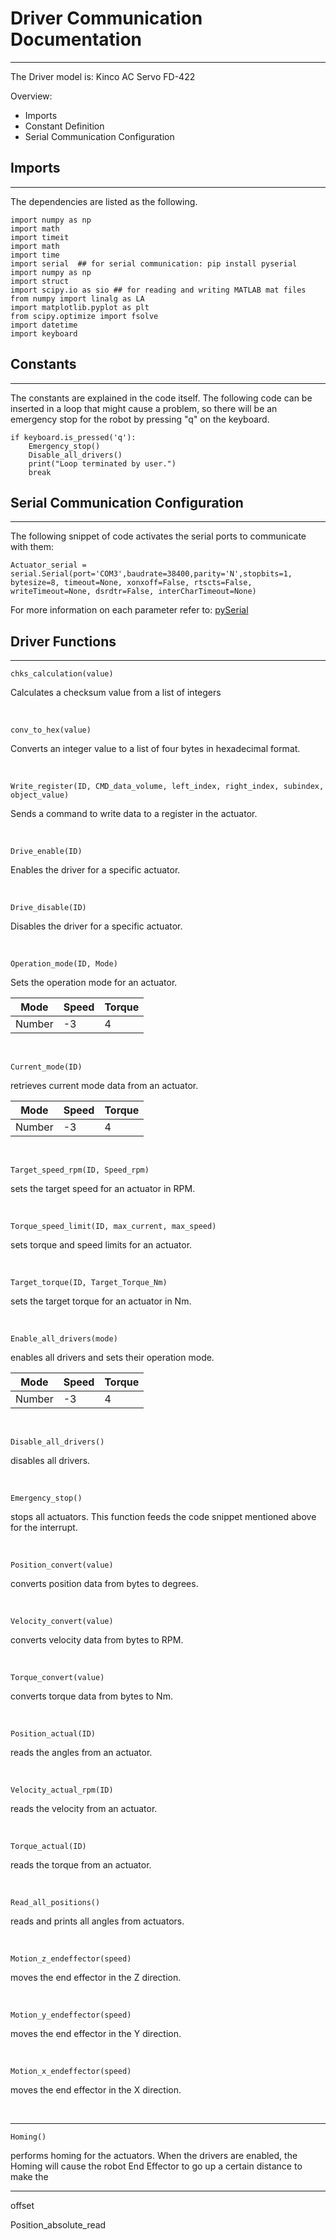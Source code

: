 # Driver Communication Documentation
---------

The Driver model is: Kinco AC Servo FD-422

Overview:  
- Imports
- Constant Definition
- Serial Communication Configuration  

## Imports
---------

The dependencies are listed as the following. 
```
import numpy as np
import math
import timeit
import math
import time
import serial  ## for serial communication: pip install pyserial
import numpy as np
import struct
import scipy.io as sio ## for reading and writing MATLAB mat files
from numpy import linalg as LA
import matplotlib.pyplot as plt
from scipy.optimize import fsolve
import datetime
import keyboard
```

## Constants 
---------

The constants are explained in the code itself. The following code can be inserted in a loop that might cause a problem, so there will be an emergency stop for the robot by pressing "q" on the keyboard.

```
if keyboard.is_pressed('q'):
    Emergency_stop()
    Disable_all_drivers()
    print("Loop terminated by user.")
    break
```

## Serial Communication Configuration  
---------

The following snippet of code activates the serial ports to communicate with them:

```
Actuator_serial = serial.Serial(port='COM3',baudrate=38400,parity='N',stopbits=1, bytesize=8, timeout=None, xonxoff=False, rtscts=False,  writeTimeout=None, dsrdtr=False, interCharTimeout=None)
```

For more information on each parameter refer to: [pySerial](https://pyserial.readthedocs.io/en/latest/pyserial_api.html)


## Driver Functions 
---------

`chks_calculation(value)`

Calculates a checksum value from a list of integers 

</br>

`conv_to_hex(value)` 

Converts an integer value to a list of four bytes in hexadecimal format.

</br>

`Write_register(ID, CMD_data_volume, left_index, right_index, subindex, object_value)` 

Sends a command to write data to a register in the actuator.

</br>

`Drive_enable(ID)` 

Enables the driver for a specific actuator.

</br>

`Drive_disable(ID)` 

Disables the driver for a specific actuator. 

</br>

`Operation_mode(ID, Mode)` 

Sets the operation mode for an actuator. 

| Mode | Speed | Torque |
|------|-------|--------|
|Number| -3    | 4      |

</br>

`Current_mode(ID)` 

retrieves current mode data from an actuator.

| Mode | Speed | Torque |
|------|-------|--------|
|Number| -3    | 4      |

</br>

`Target_speed_rpm(ID, Speed_rpm)` 

sets the target speed for an actuator in RPM.

</br>

`Torque_speed_limit(ID, max_current, max_speed)` 

sets torque and speed limits for an actuator.

</br>

`Target_torque(ID, Target_Torque_Nm)` 

sets the target torque for an actuator in Nm.

</br>

`Enable_all_drivers(mode)` 

enables all drivers and sets their operation mode.

| Mode | Speed | Torque |
|------|-------|--------|
|Number| -3    | 4      |

</br>

`Disable_all_drivers()` 

disables all drivers.

</br>

`Emergency_stop()` 

stops all actuators. This function feeds the code snippet mentioned above for the interrupt. 

</br>

`Position_convert(value)` 

converts position data from bytes to degrees.

</br>

`Velocity_convert(value)` 

converts velocity data from bytes to RPM.

</br>

`Torque_convert(value)` 

converts torque data from bytes to Nm.

</br>

`Position_actual(ID)` 

reads the angles from an actuator.

</br>

`Velocity_actual_rpm(ID)` 

reads the velocity from an actuator.

</br>

`Torque_actual(ID)` 

reads the torque from an actuator.

</br>

`Read_all_positions()`

reads and prints all angles from actuators.

</br>

`Motion_z_endeffector(speed)` 

moves the end effector in the Z direction.

</br>

`Motion_y_endeffector(speed)` 

moves the end effector in the Y direction.

</br>

`Motion_x_endeffector(speed)` 

moves the end effector in the X direction.

</br>

---------

`Homing()` 

performs homing for the actuators. When the drivers are enabled, the Homing will cause the robot End Effector to go up a certain distance to make the 

---------

offset

Position_absolute_read




</br>



